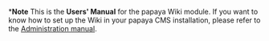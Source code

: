 ***Note** This is the **Users' Manual** for the papaya Wiki module. If you want to know how to set up the Wiki in your papaya CMS installation, please refer to the [Administration manual](Wiki_(papaya_Module_Package).md).